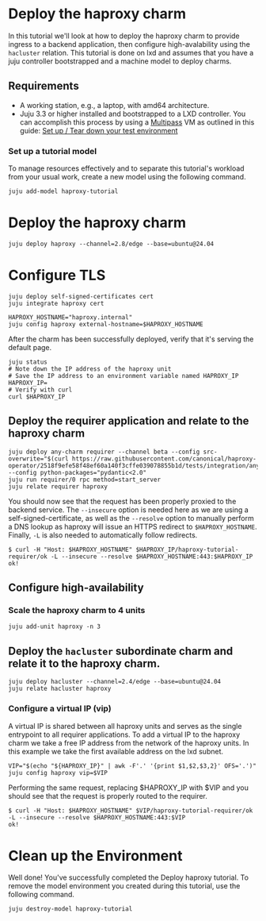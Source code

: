 # Deploy the haproxy charm

In this tutorial we'll look at how to deploy the haproxy charm to provide ingress to a backend application, then configure high-avalability using the `hacluster` relation. This tutorial is done on lxd and assumes that you have a juju controller bootstrapped and a machine model to deploy charms.

## Requirements

* A working station, e.g., a laptop, with amd64 architecture.
* Juju 3.3 or higher installed and bootstrapped to a LXD controller. You can accomplish
this process by using a [Multipass](https://multipass.run/) VM as outlined in this guide: [Set up / Tear down your test environment](https://canonical-juju.readthedocs-hosted.com/en/3.6/user/howto/manage-your-deployment/manage-your-deployment-environment/#set-things-up)

### Set up a tutorial model

To manage resources effectively and to separate this tutorial's workload from
your usual work, create a new model using the following command.

```
juju add-model haproxy-tutorial
```

# Deploy the haproxy charm
```
juju deploy haproxy --channel=2.8/edge --base=ubuntu@24.04
```

# Configure TLS
```
juju deploy self-signed-certificates cert
juju integrate haproxy cert

HAPROXY_HOSTNAME="haproxy.internal"
juju config haproxy external-hostname=$HAPROXY_HOSTNAME
```

After the charm has been successfully deployed, verify that it's serving the default page.
```
juju status
# Note down the IP address of the haproxy unit
# Save the IP address to an environment variable named HAPROXY_IP
HAPROXY_IP=
# Verify with curl
curl $HAPROXY_IP
```

## Deploy the requirer application and relate to the haproxy charm
```
juju deploy any-charm requirer --channel beta --config src-overwrite="$(curl https://raw.githubusercontent.com/canonical/haproxy-operator/2518f9efe58f48ef60a140f3cffe039078855b1d/tests/integration/any_charm_ingress_requirer_src_rewrite.json)" --config python-packages="pydantic<2.0"
juju run requirer/0 rpc method=start_server
juju relate requirer haproxy
```

You should now see that the request has been properly proxied to the backend service. The `--insecure` option is needed here as we are using a self-signed-certificate, as well as the `--resolve` option to manually perform a DNS lookup as haproxy will issue an HTTPS redirect to `$HAPROXY_HOSTNAME`. Finally, `-L` is also needed to automatically follow redirects.
```
$ curl -H "Host: $HAPROXY_HOSTNAME" $HAPROXY_IP/haproxy-tutorial-requirer/ok -L --insecure --resolve $HAPROXY_HOSTNAME:443:$HAPROXY_IP
ok!
```

## Configure high-availability
### Scale the haproxy charm to 4 units
```
juju add-unit haproxy -n 3
```

## Deploy the `hacluster` subordinate charm and relate it to the haproxy charm. 
```
juju deploy hacluster --channel=2.4/edge --base=ubuntu@24.04
juju relate hacluster haproxy
```

### Configure a virtual IP (vip)
A virtual IP is shared between all haproxy units and serves as the single entrypoint to all requirer applications. To add a virtual IP to the haproxy charm we take a free IP address from the network of the haproxy units. In this example we take the first available address on the lxd subnet.
```
VIP="$(echo "${HAPROXY_IP}" | awk -F'.' '{print $1,$2,$3,2}' OFS='.')"
juju config haproxy vip=$VIP
```

Performing the same request, replacing $HAPROXY_IP with $VIP and you should see that the request is properly routed to the requirer.
```
$ curl -H "Host: $HAPROXY_HOSTNAME" $VIP/haproxy-tutorial-requirer/ok -L --insecure --resolve $HAPROXY_HOSTNAME:443:$VIP
ok!
```

# Clean up the Environment
Well done! You've successfully completed the Deploy haproxy tutorial. To remove the model environment you created during this tutorial, use the following command.

```
juju destroy-model haproxy-tutorial
```